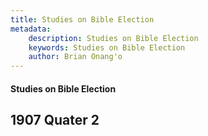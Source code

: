 ```yaml
---
title: Studies on Bible Election
metadata:
    description: Studies on Bible Election
    keywords: Studies on Bible Election
    author: Brian Onang'o
---
```


#### Studies on Bible Election

## 1907 Quater 2
